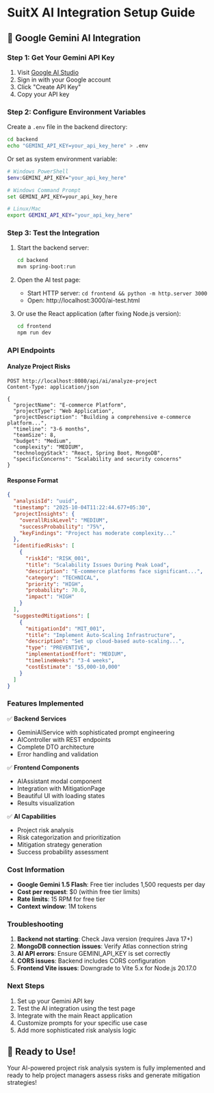 # SuitX AI Integration Setup Guide

## 🤖 Google Gemini AI Integration

### Step 1: Get Your Gemini API Key

1. Visit [Google AI Studio](https://aistudio.google.com/app/apikey)
2. Sign in with your Google account
3. Click "Create API Key"
4. Copy your API key

### Step 2: Configure Environment Variables

Create a `.env` file in the backend directory:
```bash
cd backend
echo "GEMINI_API_KEY=your_api_key_here" > .env
```

Or set as system environment variable:
```bash
# Windows PowerShell
$env:GEMINI_API_KEY="your_api_key_here"

# Windows Command Prompt
set GEMINI_API_KEY=your_api_key_here

# Linux/Mac
export GEMINI_API_KEY="your_api_key_here"
```

### Step 3: Test the Integration

1. Start the backend server:
   ```bash
   cd backend
   mvn spring-boot:run
   ```

2. Open the AI test page:
   - Start HTTP server: `cd frontend && python -m http.server 3000`
   - Open: http://localhost:3000/ai-test.html

3. Or use the React application (after fixing Node.js version):
   ```bash
   cd frontend
   npm run dev
   ```

### API Endpoints

#### Analyze Project Risks
```http
POST http://localhost:8080/api/ai/analyze-project
Content-Type: application/json

{
  "projectName": "E-commerce Platform",
  "projectType": "Web Application",
  "projectDescription": "Building a comprehensive e-commerce platform...",
  "timeline": "3-6 months",
  "teamSize": 8,
  "budget": "Medium",
  "complexity": "MEDIUM",
  "technologyStack": "React, Spring Boot, MongoDB",
  "specificConcerns": "Scalability and security concerns"
}
```

#### Response Format
```json
{
  "analysisId": "uuid",
  "timestamp": "2025-10-04T11:22:44.677+05:30",
  "projectInsights": {
    "overallRiskLevel": "MEDIUM",
    "successProbability": "75%",
    "keyFindings": "Project has moderate complexity..."
  },
  "identifiedRisks": [
    {
      "riskId": "RISK_001",
      "title": "Scalability Issues During Peak Load",
      "description": "E-commerce platforms face significant...",
      "category": "TECHNICAL",
      "priority": "HIGH",
      "probability": 70.0,
      "impact": "HIGH"
    }
  ],
  "suggestedMitigations": [
    {
      "mitigationId": "MIT_001",
      "title": "Implement Auto-Scaling Infrastructure",
      "description": "Set up cloud-based auto-scaling...",
      "type": "PREVENTIVE",
      "implementationEffort": "MEDIUM",
      "timelineWeeks": "3-4 weeks",
      "costEstimate": "$5,000-10,000"
    }
  ]
}
```

### Features Implemented

✅ **Backend Services**
- GeminiAIService with sophisticated prompt engineering
- AIController with REST endpoints
- Complete DTO architecture
- Error handling and validation

✅ **Frontend Components**
- AIAssistant modal component
- Integration with MitigationPage
- Beautiful UI with loading states
- Results visualization

✅ **AI Capabilities**
- Project risk analysis
- Risk categorization and prioritization
- Mitigation strategy generation
- Success probability assessment

### Cost Information

- **Google Gemini 1.5 Flash**: Free tier includes 1,500 requests per day
- **Cost per request**: $0 (within free tier limits)
- **Rate limits**: 15 RPM for free tier
- **Context window**: 1M tokens

### Troubleshooting

1. **Backend not starting**: Check Java version (requires Java 17+)
2. **MongoDB connection issues**: Verify Atlas connection string
3. **AI API errors**: Ensure GEMINI_API_KEY is set correctly
4. **CORS issues**: Backend includes CORS configuration
5. **Frontend Vite issues**: Downgrade to Vite 5.x for Node.js 20.17.0

### Next Steps

1. Set up your Gemini API key
2. Test the AI integration using the test page
3. Integrate with the main React application
4. Customize prompts for your specific use case
5. Add more sophisticated risk analysis logic

## 🎯 Ready to Use!

Your AI-powered project risk analysis system is fully implemented and ready to help project managers assess risks and generate mitigation strategies!
